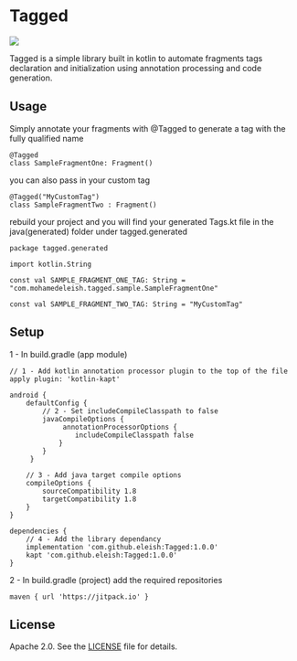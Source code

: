 Tagged
=====   

[![](https://jitpack.io/v/eleish/Tagged.svg)](https://jitpack.io/#eleish/Tagged)

Tagged is a simple library built in kotlin to automate fragments tags declaration and initialization using annotation processing and code generation.    

Usage
--------

Simply annotate your fragments with @Tagged to generate a tag with the fully qualified name

```
@Tagged
class SampleFragmentOne: Fragment()
```

you can also pass in your custom tag

```
@Tagged("MyCustomTag")
class SampleFragmentTwo : Fragment()
```

rebuild your project and you will find your generated Tags.kt file in the java(generated) folder under tagged.generated

```
package tagged.generated

import kotlin.String

const val SAMPLE_FRAGMENT_ONE_TAG: String = "com.mohamedeleish.tagged.sample.SampleFragmentOne"

const val SAMPLE_FRAGMENT_TWO_TAG: String = "MyCustomTag"
```

Setup
--------

1 - In build.gradle (app module)
```
// 1 - Add kotlin annotation processor plugin to the top of the file
apply plugin: 'kotlin-kapt' 
   
android {
    defaultConfig {
        // 2 - Set includeCompileClasspath to false
        javaCompileOptions {
             annotationProcessorOptions {
                includeCompileClasspath false
            }
        }
     } 
       
    // 3 - Add java target compile options
    compileOptions {
        sourceCompatibility 1.8
        targetCompatibility 1.8
    }
}  
   
dependencies { 
    // 4 - Add the library dependancy
    implementation 'com.github.eleish:Tagged:1.0.0'
    kapt 'com.github.eleish:Tagged:1.0.0'
}
```

2 - In build.gradle (project) add the required repositories

```maven { url 'https://jitpack.io' }```

License
-------
Apache 2.0. See the [LICENSE](https://github.com/eleish/Tagged/blob/master/LICENSE) file for details.

